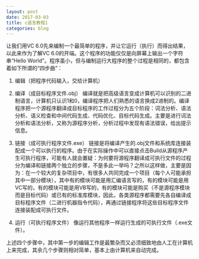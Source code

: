 ```yaml
---
layout: post
date: 2017-03-03
title: c语言教程1
categories: blog
---
```


让我们用VC 6.0先来编制一个最简单的程序，并让它运行（执行）而得出结果，以此来作为了解VC 6.0的开端。这个程序的功能仅仅是向屏幕上输出一个字符串“Hello World”。程序虽小，但与编制运行大程序的整个过程是相同的，都包含着如下所谓的“四步曲”：

1) 编辑（把程序代码输入，交给计算机）

2) 编译（成目标程序文件.obj）
编译就是把高级语言变成计算机可以识别的二进制语言，计算机只认识1和0，编译程序把人们熟悉的语言换成2进制的。编译程序把一个源程序翻译成目标程序的工作过程分为五个阶段：词法分析、语法分析、语义检查和中间代码生成、代码优化、目标代码生成。主要是进行词法分析和语法分析，又称为源程序分析，分析过程中发现有语法错误，给出提示信息。

3) 链接（成可执行程序文件.exe）
链接是将编译产生的.obj文件和系统库连接装配成一个可以执行的程序。由于在实际操作中可以直接点击Build从源程序产生可执行程序，可能有人就会置疑：为何要将源程序翻译成可执行文件的过程分为编译和链接两个独立的步骤，不是多此一举吗？之所以这样做，主要是因为：在一个较大的复杂项目中，有很多人共同完成一个项目（每个人可能承担其中一部分模块），其中有的模块可能是用汇编语言写的，有的模块可能是用VC写的，有的模块可能是用VB写的，有的模块可能是购买（不是源程序模块而是目标代码）或已有的标准库模块，因此，各类源程序都需要先各自编译成目标程序文件（二进行机器指令代码），再通过链接程序将这些目标程序文件连接装配成可执行文件。

4) 运行（可执行程序文件）
像运行其他程序一样运行生成的可执行文件（.exe文件）。

上述四个步骤中，其中第一步的编辑工作是最繁杂而又必须细致地由人工在计算机上来完成，其余几个步骤则相对简单，基本上由计算机来自动完成。
